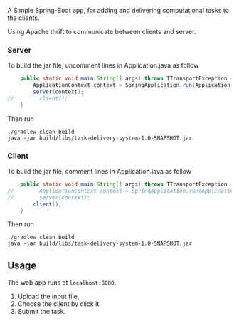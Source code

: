 
A Simple Spring-Boot app, for adding and delivering computational tasks to the clients.

Using Apache thrift to communicate between clients and server.


### Server

To build the jar file, uncomment lines in Application.java as follow

``` java
    public static void main(String[] args) throws TTransportException {
        ApplicationContext context = SpringApplication.run(Application.class);
        server(context);
//        client();
    }
```

Then run

```
./gradlew clean build
java -jar build/libs/task-delivery-system-1.0-SNAPSHOT.jar
```

### Client

To build the jar file, comment lines in Application.java as follow

``` java
    public static void main(String[] args) throws TTransportException {
//        ApplicationContext context = SpringApplication.run(Application.class);
//        server(context);
        client();  
    }
```

Then run

```
./gradlew clean build
java -jar build/libs/task-delivery-system-1.0-SNAPSHOT.jar
```

## Usage

The web app runs at `localhost:8080`.

1. Upload the input file, 
2. Choose the client by click it.
3. Submit the task.




